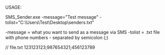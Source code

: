 USAGE:

SMS_Sender.exe -message="Test message" -tolist="C:\Users\Test\Desktop\senders.txt"

-message = what you want to send as a message via SMS
-tolist = .txt file with phone numbers - separated by semicolon (;)

// file.txt
123123123;987654321;456123789
